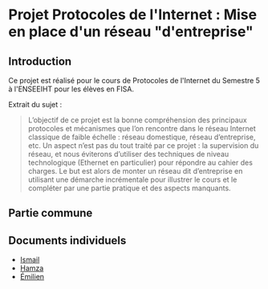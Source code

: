# Projet Protocoles de l'Internet : Mise en place d'un réseau "d'entreprise"

## Introduction

Ce projet est réalisé pour le cours de Protocoles de l'Internet du Semestre 5 à l'ENSEEIHT pour les élèves en FISA.

Extrait du sujet :
>L’objectif de ce projet est la bonne compréhension des principaux protocoles et mécanismes que l’on rencontre dans le réseau Internet classique de faible échelle : réseau domestique, réseau d’entreprise, etc. Un aspect n’est pas du tout traité par ce projet : la supervision du réseau, et nous éviterons d’utiliser des techniques de niveau technologique (Ethernet en particulier) pour répondre au cahier des charges. Le but est alors de monter un réseau dit d’entreprise en utilisant une démarche incrémentale pour illustrer le cours et le compléter par une partie pratique et des aspects manquants.

## Partie commune

## Documents individuels

- [Ismail](ismail.md)
- [Hamza](hamza.md)
- [Émilien](emilien.md)